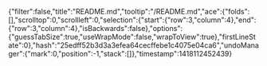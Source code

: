 {"filter":false,"title":"README.md","tooltip":"/README.md","ace":{"folds":[],"scrolltop":0,"scrollleft":0,"selection":{"start":{"row":3,"column":4},"end":{"row":3,"column":4},"isBackwards":false},"options":{"guessTabSize":true,"useWrapMode":false,"wrapToView":true},"firstLineState":0},"hash":"25edff52b3d3a3efea64cecffebe1c4075e04ca6","undoManager":{"mark":0,"position":-1,"stack":[]},"timestamp":1418112452439}